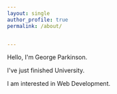```yaml
---
layout: single
author_profile: true
permalink: /about/


---
```


<link rel="stylesheet" href="/assets/css/style.css">

<div class="css-typing">
  <p>Hello, I'm George Parkinson.</p>
  <p>I've just finished University. </p>
  <p>I am interested in Web Development.</p>
</div>















